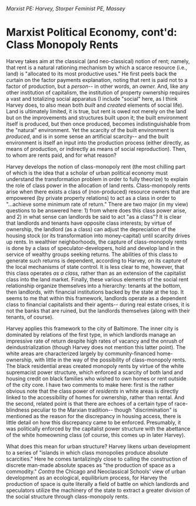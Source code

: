 *Marxist PE: Harvey, Storper*
*Feminist PE, Massey*

# Marxist Political Economy, cont'd: Class Monopoly Rents

Harvey takes aim at the classical (and neo-classical) notion of rent; namely,
that rent is a natural rationing mechanism by which a scarce resource (i.e.,
land) is "allocated to its most productive uses." He first peels back the
curtain on the factor payments explanation, noting that rent is paid not to
a factor of production, but a *person*-- in other words, an *owner.* And, like
any other institution of capitalism, the institution of property ownership
requires a vast and totalizing social apparatus (I include "social" here, as
I think Harvey does, to also mean both *built* and *created* elements of social
life). Land is ultimately limited, it is true, but rent is owed not merely on
the land but on the improvements and structures built upon it; the built
environment itself is produced, but then once produced, becomes
indistinguishable from the "natural" environment. Yet the scarcity of the built
environment is *produced*, and is in some sense an artificial scarcity-- and
the built environment is itself an input into the production process (either
directly, as means of production, or indirectly as means of social
reproduction). Then, to whom are rents paid, and for what reason? 

Harvey develops the notion of class-monopoly rent (the most chilling part of
which is the idea that a scholar of urban political economy must understand the
transformation problem in order to fully theorize) to explain the role of class
power in the allocation of land rents. Class-monopoly rents arise when there
exists a class of (non-produced) resource owners that are empowered (by private
property relations) to act as a class in order to "...achieve some minimum rate
of return." There are two major (in my view) questions to be answered here: 1)
from where does this class power arise, and 2) in what sense can landlords be
said to act "as a class"? It is clear that landlords and tenants have opposite
class interests; by virtue of ownership, the landlord (as a class) can adjust
the depreciation of the housing stock (or its transformation into
money-capital) until scarcity drives up rents. In wealthier neighborhoods, the
capture of class-monopoly rents is done by a class of speculator-developers,
hold and develop land in the service of wealthy groups seeking returns. The
abilities of this class to generate such returns is dependent, according to
Harvey, on its capture of the local mechanisms of state control. It is less
clear to me, however, that this class operates *as a class,* rather than as an
extension of the capitalist class into the land market. Finally, these various
elements of the social rent relationship organize themselves into a hierarchy:
tenants at the bottom, then landlords, with financial institutions backed by
the state at the top. It seems to me that within this framework, landlords
operate as a dependent class to financial capitalists and their agents-- during
real estate crises, it is not the banks that are ruined, but the landlords
themselves (along with their tenants, of course). 

Harvey applies this framework to the city of Baltimore. The inner city is
dominated by relations of the first type, in which landlords manage an
impressive rate of return despite high rates of vacancy and the onrush of
deindustrialization (though Harvey does not mention this latter point). The
white areas are characterized largely by community-financed home-ownership,
with little in the way of the possibility of class-monopoly rents. The black
residential areas created monopoly rents by virtue of the white supremacist
power structure, which enforced a scarcity of both land and housing credit on
black families who wished to own homes or rent outside of the city core. I have
two comments to make here: first is the rather obvious note that the class
power of *residents* in white areas is directly linked to the accessibility of
homes for ownership, rather than rental. And the second, related point is that
there are echoes of a certain type of race-blindness peculiar to the Marxian
tradition-- though "discrimination" is mentioned as the reason for the
discrepancy in housing access, there is little detail on how this discrepancy
came to be enforced. Presumably, it was politically enforced by the capitalist
power structure with the abettance of the white homeowning class (of course,
this comes up in later Harvey). 

What does this mean for urban structure? Harvey likens urban development to
a series of "islands in which class monopolies produce absolute scarcities."
Here he comes tantalizingly close to calling the construction of discrete
man-made absolute spaces as "the production of space as a commodity." *Contra*
the Chicago and Neoclassical Schools' view of urban development as an
ecological, equilibrium process, for Harvey the production of space is quite
literally a field of battle on which landlords and speculators utilize the
machinery of the state to extract a greater division of the social structure
through class-monopoly rents. 
